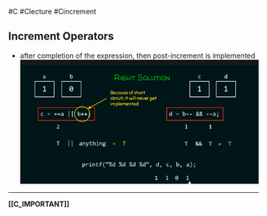 #C #Clecture #Cincrement

## Increment Operators
- after completion of the expression, then post-increment is implemented
![Untitled|450](Untitled%202.png)

---
**[[C_IMPORTANT]]**